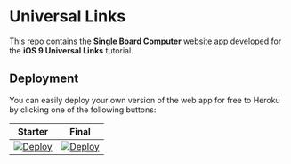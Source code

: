 # Universal Links

This repo contains the **Single Board Computer** website app developed for the **iOS 9 Universal Links** tutorial.

## Deployment

You can easily deploy your own version of the web app for free to Heroku by clicking one of the following buttons:

| Starter | Final |
|---------|-------|
| [![Deploy](https://www.herokucdn.com/deploy/button.svg)](https://heroku.com/deploy?template=https://github.com/pchelnikov/bcs-universal-links/tree/starter) | [![Deploy](https://www.herokucdn.com/deploy/button.svg)](https://heroku.com/deploy?template=https://github.com/pchelnikov/bcs-universal-links/tree/final) |
